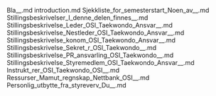 Bla__.md
introduction.md
Sjekkliste_for_semesterstart_Noen_av__.md
Stillingsbeskrivelser_I_denne_delen_finnes__.md
Stillingsbeskrivelse_Leder_OSI_Taekwondo_Ansvar__.md
Stillingsbeskrivelse_Nestleder_OSI_Taekwondo_Ansvar__.md
Stillingsbeskrivelse_konom_OSI_Taekwondo_Ansvar__.md
Stillingsbeskrivelse_Sekret_r_OSI_Taekwondo__.md
Stillingsbeskrivelse_PR_ansvarling_OSI_Taekwondo__.md
Stillingsbeskrivelse_Styremedlem_OSI_Taekwondo_Ansvar__.md
Instrukt_rer_OSI_Taekwondo_OSI__.md
Ressurser_Mamut_regnskap_Nettbank_OSI__.md
Personlig_utbytte_fra_styreverv_Du__.md

  